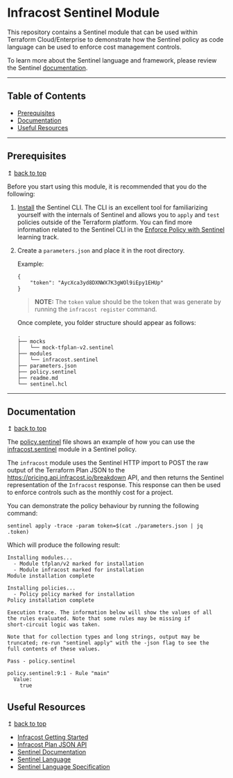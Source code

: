 # Infracost Sentinel Module

This repository contains a Sentinel module that can be used within Terraform Cloud/Enterprise to demonstrate how the Sentinel policy as code language can be used to enforce cost management controls. 

To learn more about the Sentinel language and framework, please review the Sentinel [documentation](https://docs.hashicorp.com/sentinel/).

---

## Table of Contents
- [Prerequisites](#Prerequisites)
- [Documentation](#documentation)
- [Useful Resources](#useful-resources)

---

## Prerequisites

↥ [back to top](#table-of-contents)

Before you start using this module, it is recommended that you do the following:

1. [Install](https://docs.hashicorp.com/sentinel/intro/getting-started/install/) the Sentinel CLI. The CLI is an excellent tool for familiarizing yourself with the internals of Sentinel and allows you to `apply` and `test` policies outside of the Terraform platform. You can find more information related to the Sentinel CLI in the [Enforce Policy with Sentinel](https://learn.hashicorp.com/tutorials/terraform/policy-quickstart?in=terraform/cloud-get-started) learning track.

2. Create a `parameters.json` and place it in the root directory.

    Example:
    ```
    {
        "token": "AycXca3yd8DXNWX7K3gWOl9iEpy1EHUp"
    }
    ```

    > **NOTE:** The `token` value should be the token that was generate by running the `infracost register` command.

    Once complete, you folder structure should appear as follows:

    ```
    .
    ├── mocks
    │   └── mock-tfplan-v2.sentinel
    ├── modules
    │   └── infracost.sentinel
    ├── parameters.json
    ├── policy.sentinel
    ├── readme.md
    └── sentinel.hcl
    ```

---

## Documentation

↥ [back to top](#table-of-contents)

The [policy.sentinel](./policy.sentinel) file shows an example of how you can use the [infracost.sentinel](./modules/infracost.sentinel) module in a Sentinel policy.

The `infracost` module uses the Sentinel HTTP import to POST the raw output of the Terraform Plan JSON to the https://pricing.api.infracost.io/breakdown API, and then returns the Sentinel representation of the `Infracost` response. This response can then be used to enforce controls such as the monthly cost for a project.

You can demonstrate the policy behaviour by running the following command:

```
sentinel apply -trace -param token=$(cat ./parameters.json | jq .token)
```

Which will produce the following result:

```
Installing modules...
  - Module tfplan/v2 marked for installation
  - Module infracost marked for installation
Module installation complete

Installing policies...
  - Policy policy marked for installation
Policy installation complete

Execution trace. The information below will show the values of all
the rules evaluated. Note that some rules may be missing if
short-circuit logic was taken.

Note that for collection types and long strings, output may be
truncated; re-run "sentinel apply" with the -json flag to see the
full contents of these values.

Pass - policy.sentinel

policy.sentinel:9:1 - Rule "main"
  Value:
    true
```

## Useful Resources

↥ [back to top](#table-of-contents)
- [Infracost Getting Started](https://www.infracost.io/docs/)
- [Infracost Plan JSON API](https://www.infracost.io/docs/integrations/infracost_api/)
- [Sentinel Documentation](https://docs.hashicorp.com/sentinel/)
- [Sentinel Language](https://docs.hashicorp.com/sentinel/language/)
- [Sentinel Language Specification](https://docs.hashicorp.com/sentinel/language/spec/)
